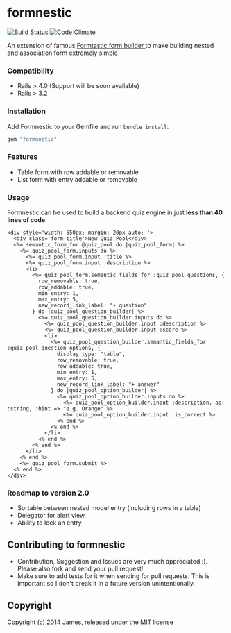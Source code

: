 # formnestic

[![Build Status](https://travis-ci.org/jameshuynh/formnestic.svg?branch=master)](https://travis-ci.org/jameshuynh/formnestic)
[![Code Climate](https://codeclimate.com/github/jameshuynh/formnestic.png)](https://codeclimate.com/github/jameshuynh/formnestic)

An extension of famous [Formtastic form builder ](https://github.com/justinfrench/formtastic) to make building nested and association form extremely simple

### Compatibility

- Rails > 4.0 (Support will be soon available)
- Rails > 3.2

### Installation

Add Formnestic to your Gemfile and run ``bundle install``:

```ruby
gem "formnestic"
```

### Features

- Table form with row addable or removable
- List form with entry addable or removable

### Usage

Formnestic can be used to build a backend quiz engine in just __less than 40 lines of code__

```erb
<div style='width: 550px; margin: 20px auto; '>
  <div class='form-title'>New Quiz Pool</div>
  <%= semantic_form_for @quiz_pool do |quiz_pool_form| %>
    <%= quiz_pool_form.inputs do %>
      <%= quiz_pool_form.input :title %>
      <%= quiz_pool_form.input :description %>
      <li>
        <%= quiz_pool_form.semantic_fields_for :quiz_pool_questions, {
          row_removable: true, 
          row_addable: true,
          min_entry: 1, 
          max_entry: 5,
          new_record_link_label: "+ question"
        } do |quiz_pool_question_builder| %>
          <%= quiz_pool_question_builder.inputs do %>
            <%= quiz_pool_question_builder.input :description %>
            <%= quiz_pool_question_builder.input :score %>
            <li>
              <%= quiz_pool_question_builder.semantic_fields_for :quiz_pool_question_options, {
                display_type: "table", 
                row_removable: true, 
                row_addable: true, 
                min_entry: 1, 
                max_entry: 5,
                new_record_link_label: "+ answer"                
              } do |quiz_pool_option_builder| %>
                <%= quiz_pool_option_builder.inputs do %>
                  <%= quiz_pool_option_builder.input :description, as: :string, :hint => "e.g. Orange" %>
                  <%= quiz_pool_option_builder.input :is_correct %>
                <% end %>
              <% end %>
            </li>
          <% end %>
        <% end %>
      </li>
    <% end %>
    <%= quiz_pool_form.submit %>
  <% end %>
</div>
```

### Roadmap to version 2.0

- Sortable between nested model entry (including rows in a table)
- Delegator for alert view
- Ability to lock an entry

## Contributing to formnestic
 
- Contribution, Suggestion and Issues are very much appreciated :). Please also fork and send your pull request!
- Make sure to add tests for it when sending for pull requests. This is important so I don't break it in a future version unintentionally.

## Copyright

Copyright (c) 2014 James, released under the MIT license


